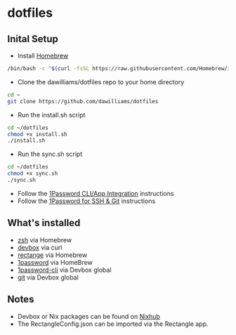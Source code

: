 # dotfiles 
## Inital Setup
- Install [Homebrew](https://docs.brew.sh/Installation#macos-requirements)
```bash
/bin/bash -c "$(curl -fsSL https://raw.githubusercontent.com/Homebrew/install/master/install.sh)"
```
- Clone the dawilliams/dotfiles repo to your home directory
```bash
cd ~
git clone https://github.com/dawilliams/dotfiles
```
- Run the install.sh script
```bash
cd ~/dotfiles
chmod +x install.sh
./install.sh
```
- Run the sync.sh script
```bash
cd ~/dotfiles
chmod +x sync.sh
./sync.sh
```
- Follow the [1Password CLI/App Integration](https://developer.1password.com/docs/cli/app-integration) instructions
- Follow the [1Password for SSH & Git](https://developer.1password.com/docs/ssh) instructions

## What's installed
- [zsh](https://www.zsh.org) via Homebrew
- [devbox](https://www.jetify.com/devbox/docs) via curl
- [rectange](https://rectangleapp.com) via Homebrew
- [1password](https://1password.com) via HomeBrew
- [1password-cli](https://1password.com/downloads/command-line) via Devbox global 
- [git](https://git-scm.com/) via Devbox global 

## Notes
- Devbox or Nix packages can be found on [Nixhub](https://www.nixhub.io)
- The RectangleConfig.json can be imported via the Rectangle app.
